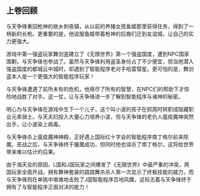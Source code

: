 ## 上卷回顾

与天争锋重回枪神的故乡刺夜镇，从以前的养猪女孩鱼姬那里获得任务，得到了一柄新的长枪。更重要的是，他说服鱼姬带着枪神的后裔们迁到友谊城，让自己的实力更强大。

游戏中第一强盗玩家舞剑盗建立了《无限世界》第一个强盗国度，遭到NPC国家围剿，与天争锋也参战了。虽然与天争锋利用盗圣身份占了不少便宜，但当他潜入强盗国度的都城云中城时，却遇到了智能程序老对手哈雷彗星。更可怕的是，舞剑盗本人是一个更强大的智能程序玩家！

与天争锋遭遇了前所未有的危机，他用尽了所有的智慧，在NPC们的帮助下才惊险地战胜了对手。这一仗，让与天争锋进一步了解到智能程序与诸神的秘密。

明心为与天争锋在游戏中生下一个儿子，这个叫小波的孩子在抓周时转职成隐藏职业元素骑士。与天夫妇投入大量心力培养小波，但与天争锋的老仇人瘟疫魔神突然出手，让小波染上病毒。

与天争锋杀上瘟疫魔神神殿，正好遇上国际红十字会的智能程序南丁格尔前来除魔。恶战之后，与天争锋终于屠魔成功，但同时他也误杀了南丁格尔，这将给世界带来难以估计的后果。

由于海天会的原因，L国和J国玩家之间爆发了《无限世界》中最严重的冲突，两国玩家全面开战。拥有舞神套装的跳跳舞杀杀人第一次显示了终极技能的威力，而与天争锋则在单挑中艰难地击败了J国智能程序百地风魔，这标志着与天争锋终于拥有了与智能程序正面对决的能力！

